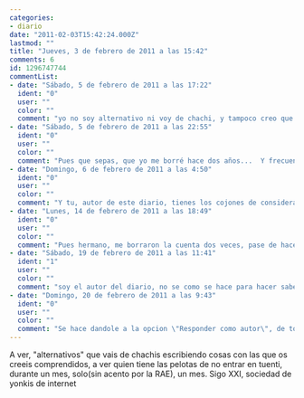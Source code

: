 ```yaml
---
categories:
- diario
date: "2011-02-03T15:42:24.000Z"
lastmod: ""
title: "Jueves, 3 de febrero de 2011 a las 15:42"
comments: 6
id: 1296747744
commentList:
- date: "Sábado, 5 de febrero de 2011 a las 17:22"
  ident: "0"
  user: ""
  color: ""
  comment: "yo no soy alternativo ni voy de chachi, y tampoco creo que sea comprendido xDD sin embargo creo que puedo estar sin entrar a Tuenti durante un mes, es más últimamente estoy dándole vueltas a la idea de eliminar la cuenta..."
- date: "Sábado, 5 de febrero de 2011 a las 22:55"
  ident: "0"
  user: ""
  color: ""
  comment: "Pues que sepas, que yo me borré hace dos años...  Y frecuento esta página."
- date: "Domingo, 6 de febrero de 2011 a las 4:50"
  ident: "0"
  user: ""
  color: ""
  comment: "Y tu, autor de este diario, tienes los cojones de considerarte diferente? Curioso"
- date: "Lunes, 14 de febrero de 2011 a las 18:49"
  ident: "0"
  user: ""
  color: ""
  comment: "Pues hermano, me borraron la cuenta dos veces, pase de hacerme otra y estuve meses sin entrar, luego me hice un facebook.  \nY... ah! CHUPATE ESAAAAAAAA!!!! xDDDDDD  \naunque esto seguramente no se referiria a mi... porque yo no voy de alternativa... xDDDDD  \n  \nBye! xD"
- date: "Sábado, 19 de febrero de 2011 a las 11:41"
  ident: "1"
  user: ""
  color: ""
  comment: "soy el autor del diario, no se como se hace para hacer saber que lo soy; yo tampoco soy alternativo, pero me gusta esta página, que realmente lo es. Esto iba para llamar un poco la atención de todo el tiempo que perdemos cada día en aplicaciones que ni nos van ni nos vienen, y que nos convierten en negocio de masas. Bravo chevismo! Hasta que metáis anuncios, claro."
- date: "Domingo, 20 de febrero de 2011 a las 9:43"
  ident: "0"
  user: ""
  color: ""
  comment: "Se hace dandole a la opcion \"Responder como autor\", de todas formas te digo: Las secciones y areas no importantes para los Chevistas si tienen anuncios, la publicidad no me parece lo malo, de hecho me parece que unicamente deberia existir publicidad, todo gratis y pagado con publicidad, pero bueno eso ya es otro tema."
---
```


A ver, "alternativos" que vais de chachis escribiendo cosas con las que os creeis comprendidos, a ver quien tiene las pelotas de no entrar en tuenti, durante un mes, solo(sin acento por la RAE), un mes. Sigo XXI, sociedad de yonkis de internet
